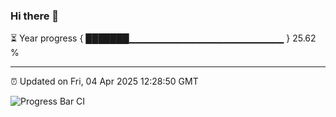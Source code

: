 ### Hi there 👋

⏳ Year progress { ███████▁▁▁▁▁▁▁▁▁▁▁▁▁▁▁▁▁▁▁▁▁▁▁ } 25.62 %

---

⏰ Updated on Fri, 04 Apr 2025 12:28:50 GMT

![Progress Bar CI](https://github.com/liununu/liununu/workflows/Progress%20Bar%20CI/badge.svg)

